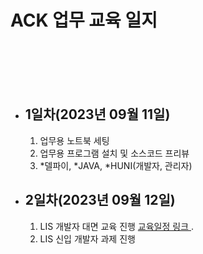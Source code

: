 # ACK 업무 교육 일지

<br/><br/><br/><br/>

* ## 1일차(2023년 09월 11일)
    1. 업무용 노트북 세팅
    2. 업무용 프로그램 설치 및 소스코드 프리뷰
    3. *델파이, *JAVA, *HUNI(개발자, 관리자)  
    
* ## 2일차(2023년 09월 12일)
    1. LIS 개발자 대면 교육 진행 [ 교육일정 링크 ](https://jsh961015.notion.site/LIS-c8cf6f01555c44cdb76c528be0edf4b5?pvs=4).
    2. LIS 신입 개발자 과제 진행
